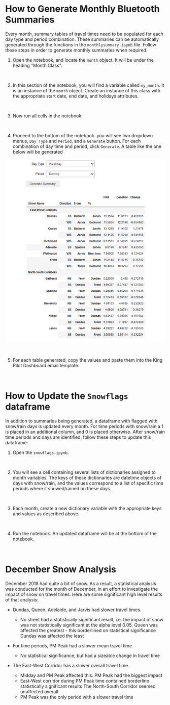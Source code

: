# How to Generate Monthly Bluetooth Summaries 

Every month, summary tables of travel times need to be populated for each day type and period combination. These summaries can be automatically generated through the functions in the `monthlysummary.ipynb` file. Follow these steps in order to generate monthly summaries when required.

1. Open the notebook, and locate the `month` object. It will be under the heading "Month Class".
<br>

2. In this section of the notebook, you will find a variable called `my_month`. It is an instance of the `month` object. Create an instance of this class with the appropriate start date, end date, and holidays attributes. 
<br>

3. Now run all cells in the notebook.
<br>

4. Proceed to the bottom of the notebook. you will see two dropdown menus, `Day Type` and `Period`, and a `Generate` button. For each combination of day time and period, click `Generate`. A table like the one below will be generated

![png](bluetooth/monthly_summaries/images/screenshot.png) 

<br>

5. For each table generated, copy the values and paste them into the King Pilot Dashboard email template. 
<br>

# How to Update the `Snowflags` dataframe

In addition to summaries being generated, a dataframe with flagged with snow/rain days is updated every month. For time periods with snow/rain a 1 is placed in an additional column, and 0 is placed otherwise. After snow/rain time periods and days are identified, follow these steps to update this dataframe:

1. Open the `snowflags.ipynb`. 
<br>

2. You will see a cell containing several lists of dictionaries assigned to month variables. The keys of these dictionaries are datetime objects of days with snow/rain, and the values correspond to a list of specific time periods where it snowed/rained on these days. 
<br>

3. Each month, create a new dictionary variable with the appropriate keys and values as described above.
<br>

4. Run the notebook. An updated dataframe will be at the bottom of the notebook. 
<br>

# December Snow Analysis 

December 2018 had quite a bit of snow. As a result, a statistical analysis was conducted for the month of December, in an effort to investigate the impact of snow on travel times. Here are some significant high level results of that analysis: 


* Dundas, Queen, Adelaide, and Jarvis had slower travel times.
    * No street had a statistically significant result, i.e. the impact of snow was not statistically significant at the alpha level 0.05.
    Queen was affected the greatest - this borderlined on statistical significance
    Dundas was affected the least 

* For time periods, PM Peak had a slower mean travel time
    * No statistical significance, but had a sizeable change in travel time

* The East-West Corridor has a slower overall travel time
    * Midday and PM Peak affected this. PM Peak had the biggest impact 
    * East-West corridor during PM Peak time contained borderline statistically significant results
  The North-South Corridor seemed unaffected overall
    * PM Peak was the only period with a slower travel time


